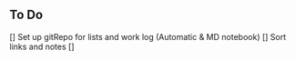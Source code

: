 ## To Do

[] Set up gitRepo for lists and work log (Automatic & MD notebook)
[] Sort links and notes
[] 